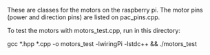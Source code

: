 These are classes for the motors on the raspberry pi. The motor pins (power and direction pins) are listed on pac_pins.cpp. 

To test the motors with motors_test.cpp, run in this directory:

gcc *.hpp *.cpp -o motors_test -lwiringPi -lstdc++ && ./motors_test
